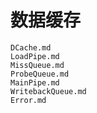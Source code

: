 # 数据缓存

``` {.include}
DCache.md
LoadPipe.md
MissQueue.md
ProbeQueue.md
MainPipe.md
WritebackQueue.md
Error.md
```
